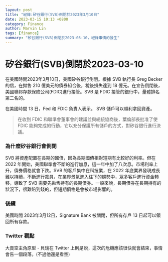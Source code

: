 ```yaml
---
layout: post
title: "紀錄:矽谷銀行(SVB)倒閉於2023年3月10日"
date: 2023-03-15 10:13 +0800
category: Finance
author: Marvin Lin
tags: [finance]
summary: "矽谷銀行(SVB)倒閉於2023-03-10，紀錄事情的發生"
---
```


# 矽谷銀行(SVB)倒閉於2023-03-10

在美國時間2023年3月10日，美國矽谷銀行倒閉。根據 SVB 執行長 Greg Becker 的信，在拋售 210 億美元的債券組合後，稅後損失達到 18 億元。在宣告倒閉後，美國聯邦存款保險公司(FDIC)進行接管。SVB 是 FDIC 接管的銀行中，量體排名第二名的。

在美國時間 13 日，Fed 和 FDIC 負責人表示。 SVB 儲戶可以順利拿回資產。

>在收到 FDIC 和聯準會董事會的建議並與總統協商後，葉倫部長批准了使 FDIC 能夠完成的行動，它以充分保護所有儲戶的方式，對矽谷銀行進行決議。

### 為什麼矽谷銀行會倒閉

SVB 將資產配置在長期的國債，因為長期國債相對短期有比較好的利率。但在 2022 年開始，美國聯準會不斷的進行加息，這一年中加了八次息。市場利率上升，債券價格就會下跌。SVB 的客戶集中在科技業，在 2022 年底業界發現成長難以持續，不斷進行裁員，在業界景氣進入往下的趨勢中，眾多客戶進行資金轉移，導致了 SVB 需要先拋售持有的長期債券。一般來說，長期債券在長期持有的狀況下，很難賠到錢的，但短期價格是會被市場影響的。

### 後續

美國時間 2023年3月12日，Signature Bank 被關閉，但所有存戶 13 日起可以領回所有存款。

### Twitter 觀點

大賣空主角原型 - 貝瑞在 Twitter 上則是說，這次的危機應該很快就會結束，事情會告一個段落。(不過他還是看空)